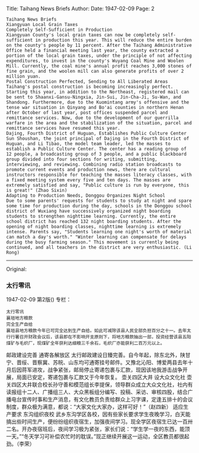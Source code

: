 Title: Taihang News Briefs
Author:
Date: 1947-02-09
Page: 2

    Taihang News Briefs
    Xiangyuan Local Grain Taxes
    Completely Self-Sufficient in Production
    Xiangyuan County's local grain taxes can now be completely self-sufficient in production this year. This will reduce the entire burden on the county's people by 11 percent. After the Taihang Administrative Office held a financial meeting last year, the county extracted a portion of the local grain taxes, under the principle of not affecting expenditures, to invest in the county's Wuyang Coal Mine and Woolen Mill. Currently, the coal mine's annual profit reaches 3,000 stones of fine grain, and the woolen mill can also generate profits of over 2 million yuan.
    Postal Construction Perfected, Sending to All Liberated Areas
    Taihang's postal construction is becoming increasingly perfect. Starting this year, in addition to the Northeast, registered mail can be sent to Shaanxi-Gansu-Ningxia, Jin-Sui, Jin-Cha-Ji, Su-Wan, and Shandong. Furthermore, due to the Kuomintang army's offensive and the tense war situation in Qinyang and Bo'ai counties in northern Henan after October of last year, post offices suspended parcel and remittance services. Now, due to the development of our guerrilla warfare in the area and the stabilization of the situation, parcel and remittance services have resumed this year.
    Dajing, Fourth District of Huguan, Establishes Public Culture Center
    Sun Shoushan, the joint principal of Dajing in the Fourth District of Huguan, and Li Tibao, the model team leader, led the masses to establish a Public Culture Center. The center has a reading group of 12 people, a broadcasting group of 3 people, and a public blackboard group divided into four sections for writing, submitting, interviewing, and reviewing. Combining radio station broadcasts to promote current events and production news, there are cultural instructors responsible for teaching the masses literacy classes, with a fixed meeting system every five and ten days. The masses are extremely satisfied and say, "Public culture is run by everyone, this is great!" (Zhao Sixin)
    Adapting to Production Needs, Donggou Organizes Night School
    Due to some parents' requests for students to study at night and spare some time for production during the day, schools in the Donggou school district of Wuxiang have successively organized night boarding students to strengthen nighttime learning. Currently, the entire school district has reached 132 night boarding students. After the opening of night boarding classes, nighttime learning is extremely intense. Parents say, "Students learning one night's worth of material can match a day's worth." "Winter learning can compensate for delays during the busy farming season." This movement is currently being continued, and all teachers in the district are very enthusiastic. (Li Rong)



<hr /> 

Original: 


### 太行零讯

1947-02-09
第2版()
专栏：

    太行零讯
    襄垣地方粮款
    完全生产自给
    襄垣县地方粮款今年已可完全达到生产自给。如此可减除该县人民全部负担百分之十一。去年太行行署召开财政会议后，该县即在不影响开支原则下，将地方粮款抽出一部，投资经营该县五阳煤矿与毛织厂，现煤矿全年获利达细粮三千余石，毛织厂亦能获利二百万元以上。
  邮政建设完善  通寄各解放区
    太行邮政建设日臻完善。自今年起，除东北外，陕甘宁、晋绥、晋察冀、苏皖、山东均可通寄挂号邮件。又豫北沁阳、博爱两县去年十月后因蒋军进攻，战争紧张，邮局停止寄递包裹与汇款，现因该地我游击战争开展，局面已安定，寄递包裹与汇款又于今年恢复。
  壶关四区大井  设大众文化社
    壶关四区大井联合校长孙守善和模范组长李提保，领导群众成立大众文化社，社内有读报组十二人、广播组三人、大众黑板组分编写、投稿、采访、审核四股，结合广播电台宣传时事和生产消息，有文化教员负责给群众上习字课，定逢五排十的会议制度，群众极为满意，都说：“大家文化大家办，这样可好！”（赵四新）
    适应生产要求  东沟组织夜校
    武乡东沟学区各校，因有些家长要求学生夜晚学习，白天能搞出些时间生产，便纷纷组织夜宿生，加强夜间学习。现全学区夜宿生已达一百卅二名。开办夜宿班后，夜间学习极为紧张，家长们说：“学生学一夜的东西，能顶一天。”“冬天学习可补偿农忙时的耽误。”现正继续开展这一运动，全区教员都很起劲。（李荣）
